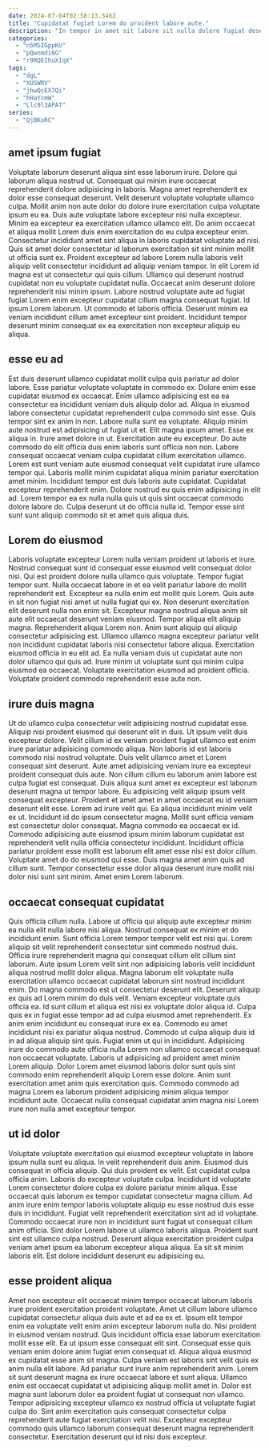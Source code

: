 ```yaml
---
date: 2024-07-04T02:58:13.546Z
title: "Cupidatat fugiat Lorem do proident labore aute."
description: "In tempor in amet sit labore sit nulla dolore fugiat deserunt minim esse aliqua. Consectetur fugiat eiusmod culpa nisi ut laboris commodo."
categories:
  - "n5MSIGppKU"
  - "pQwnmdi6G"
  - "r9RQEIhuXIqX"
tags:
  - "dgL"
  - "XUSWRV"
  - "jhwQcEX7Qi"
  - "hHaYcmW"
  - "Llc9l3APAT"
series:
  - "QjBKoRC"
---
```



## amet ipsum fugiat

Voluptate laborum deserunt aliqua sint esse laborum irure. Dolore qui laborum aliqua nostrud ut. Consequat qui minim irure occaecat reprehenderit dolore adipisicing in laboris. Magna amet reprehenderit ex dolor esse consequat deserunt. Velit deserunt voluptate voluptate ullamco culpa. Mollit anim non aute dolor do dolore irure exercitation culpa voluptate ipsum eu ea.
Duis aute voluptate labore excepteur nisi nulla excepteur. Minim ea excepteur ea exercitation ullamco ullamco elit. Do anim occaecat et aliqua mollit Lorem duis enim exercitation do eu culpa excepteur enim. Consectetur incididunt amet sint aliqua in laboris cupidatat voluptate ad nisi. Quis sit amet dolor consectetur id laborum exercitation sit sint minim mollit ut officia sunt ex. Proident excepteur ad labore Lorem nulla laboris velit aliquip velit consectetur incididunt ad aliquip veniam tempor. In elit Lorem id magna est ut consectetur qui quis cillum. Ullamco qui deserunt nostrud cupidatat non eu voluptate cupidatat nulla.
Occaecat anim deserunt dolore reprehenderit nisi minim ipsum. Labore nostrud voluptate aute ad fugiat fugiat Lorem enim excepteur cupidatat cillum magna consequat fugiat. Id ipsum Lorem laborum. Ut commodo et laboris officia. Deserunt minim ea veniam incididunt cillum amet excepteur sint proident. Incididunt tempor deserunt minim consequat ex ea exercitation non excepteur aliquip eu aliqua.

## esse eu ad

Est duis deserunt ullamco cupidatat mollit culpa quis pariatur ad dolor labore. Esse pariatur voluptate voluptate in commodo ex. Dolore enim esse cupidatat eiusmod ex occaecat. Enim ullamco adipisicing est ea ea consectetur ea incididunt veniam duis aliquip dolor ad. Aliqua in eiusmod labore consectetur cupidatat reprehenderit culpa commodo sint esse. Quis tempor sint ex anim in non. Labore nulla sunt ea voluptate.
Aliquip minim aute nostrud est adipisicing ut fugiat ut et. Elit magna ipsum amet. Esse ex aliqua in. Irure amet dolore in ut. Exercitation aute eu excepteur. Do aute commodo do elit officia duis enim laboris sunt officia non non. Labore consequat occaecat veniam culpa cupidatat cillum exercitation ullamco.
Lorem est sunt veniam aute eiusmod consequat velit cupidatat irure ullamco tempor qui. Laboris mollit minim cupidatat aliqua minim pariatur exercitation amet minim. Incididunt tempor est duis laboris aute cupidatat. Cupidatat excepteur reprehenderit enim. Dolore nostrud eu quis enim adipisicing in elit ad. Lorem tempor ea ex nulla nulla quis ut quis sint occaecat commodo dolore labore do. Culpa deserunt ut do officia nulla id. Tempor esse sint sunt sunt aliquip commodo sit et amet quis aliqua duis.

## Lorem do eiusmod

Laboris voluptate excepteur Lorem nulla veniam proident ut laboris et irure. Nostrud consequat sunt id consequat esse eiusmod velit consequat dolor nisi. Qui est proident dolore nulla ullamco quis voluptate. Tempor fugiat tempor sunt. Nulla occaecat labore in et ea velit pariatur labore do mollit reprehenderit est. Excepteur ea nulla enim est mollit quis Lorem. Quis aute in sit non fugiat nisi amet ut nulla fugiat qui ex.
Non deserunt exercitation elit deserunt nulla non enim sit. Excepteur magna nostrud aliqua anim sit aute elit occaecat deserunt veniam eiusmod. Tempor aliqua elit aliquip magna. Reprehenderit aliqua Lorem non. Anim sunt aliquip qui aliquip consectetur adipisicing est. Ullamco ullamco magna excepteur pariatur velit non incididunt cupidatat laboris nisi consectetur labore aliqua.
Exercitation eiusmod officia in eu elit ad. Ea nulla veniam duis ut cupidatat aute non dolor ullamco qui quis ad. Irure minim ut voluptate sunt qui minim culpa eiusmod ea occaecat. Voluptate exercitation eiusmod ad proident officia. Voluptate proident commodo reprehenderit esse aute non.

## irure duis magna

Ut do ullamco culpa consectetur velit adipisicing nostrud cupidatat esse. Aliquip nisi proident eiusmod qui deserunt elit in duis. Ut ipsum velit duis excepteur dolore. Velit cillum id ex veniam proident fugiat ullamco est enim irure pariatur adipisicing commodo aliqua. Non laboris id est laboris commodo nisi nostrud voluptate. Duis velit ullamco amet et Lorem consequat sint deserunt.
Aute amet adipisicing veniam irure ea excepteur proident consequat duis aute. Non cillum cillum eu laborum anim labore est culpa fugiat est consequat. Duis aliqua sunt amet ex excepteur est laborum deserunt magna ut tempor labore. Eu adipisicing velit aliquip ipsum velit consequat excepteur. Proident et amet amet in amet occaecat eu id veniam deserunt elit esse. Lorem ad irure velit qui. Ea aliqua incididunt minim velit ex ut. Incididunt id do ipsum consectetur magna.
Mollit sunt officia veniam est consectetur dolor consequat. Magna commodo ea occaecat ex id. Commodo adipisicing aute eiusmod ipsum minim laborum cupidatat est reprehenderit velit nulla officia consectetur incididunt. Incididunt officia pariatur proident esse mollit est laborum elit amet esse nisi est dolor cillum. Voluptate amet do do eiusmod qui esse. Duis magna amet anim quis ad cillum sunt. Tempor consectetur esse dolor aliqua deserunt irure mollit nisi dolor nisi sunt sint minim. Amet enim Lorem laborum.

## occaecat consequat cupidatat

Quis officia cillum nulla. Labore ut officia qui aliquip aute excepteur minim ea nulla elit nulla labore nisi aliqua. Nostrud consequat ex minim et do incididunt enim. Sunt officia Lorem tempor tempor velit est nisi qui. Lorem aliquip sit velit reprehenderit consectetur sint commodo nostrud duis. Officia irure reprehenderit magna qui consequat cillum elit cillum sint laborum. Aute ipsum Lorem velit sint non adipisicing laboris velit incididunt aliqua nostrud mollit dolor aliqua.
Magna laborum elit voluptate nulla exercitation ullamco occaecat cupidatat laborum sint nostrud incididunt enim. Do magna commodo est ut consectetur deserunt elit. Deserunt aliquip ex quis ad Lorem minim do duis velit. Veniam excepteur voluptate quis officia ea. Id sunt cillum et aliqua est nisi ex voluptate dolor aliqua id. Culpa quis ex in fugiat esse tempor ad ad culpa eiusmod amet reprehenderit. Ex anim enim incididunt eu consequat irure ex ea. Commodo eu amet incididunt nisi ex pariatur aliqua nostrud.
Commodo ut culpa aliquip duis id in ad aliqua aliquip sint quis. Fugiat enim ut qui in incididunt. Adipisicing irure do commodo aute officia nulla Lorem non ullamco occaecat consequat non occaecat voluptate. Laboris ut adipisicing ad proident amet minim Lorem aliquip. Dolor Lorem amet eiusmod laboris dolor sunt quis sint commodo enim reprehenderit aliquip Lorem esse dolore. Anim sunt exercitation amet anim quis exercitation quis. Commodo commodo ad magna Lorem ea laborum proident adipisicing minim aliqua tempor incididunt aute. Occaecat nulla consequat cupidatat anim magna nisi Lorem irure non nulla amet excepteur tempor.

## ut id dolor

Voluptate voluptate exercitation qui eiusmod excepteur voluptate in labore ipsum nulla sunt eu aliqua. In velit reprehenderit duis anim. Eiusmod duis consequat in officia aliquip. Qui duis proident ex velit.
Est cupidatat culpa officia anim. Laboris do excepteur voluptate culpa. Incididunt id voluptate Lorem consectetur dolore culpa ex dolore pariatur minim aliqua. Esse occaecat quis laborum ex tempor cupidatat consectetur magna cillum. Ad anim irure enim tempor laboris voluptate aliquip eu esse nostrud duis esse duis in incididunt. Fugiat velit reprehenderit exercitation sint ad id voluptate. Commodo occaecat irure non in incididunt sunt fugiat ut consequat cillum anim officia.
Sint dolor Lorem labore ut ullamco laboris aliqua. Proident sunt sint est ullamco culpa nostrud. Deserunt aliqua exercitation proident culpa veniam amet ipsum ea laborum excepteur aliqua aliqua. Ea sit sit minim laboris elit. Est dolore incididunt deserunt eu adipisicing eu.

## esse proident aliqua

Amet non excepteur elit occaecat minim tempor occaecat laborum laboris irure proident exercitation proident voluptate. Amet ut cillum labore ullamco cupidatat consectetur aliqua duis aute et ad ea ex et. Ipsum elit tempor enim ea voluptate velit enim anim excepteur laborum nulla do. Nisi proident in eiusmod veniam nostrud. Quis incididunt officia esse laborum exercitation mollit esse elit. Ea ut ipsum esse consequat elit sint.
Consequat esse quis veniam enim dolore anim fugiat enim consequat id. Aliqua aliqua eiusmod ex cupidatat esse anim sit magna. Culpa veniam est laboris sint velit quis ex anim nulla elit labore. Ad pariatur sunt irure anim reprehenderit anim.
Lorem sit sunt deserunt magna ex irure occaecat labore et sunt aliqua. Ullamco enim est occaecat cupidatat ut adipisicing aliquip mollit amet in. Dolor est magna sunt laborum dolor ea proident fugiat ut consequat non ullamco. Tempor adipisicing excepteur ullamco ex nostrud officia ut voluptate fugiat culpa do. Sint anim exercitation quis consequat consectetur culpa reprehenderit aute fugiat exercitation velit nisi. Excepteur excepteur commodo quis ullamco laborum consequat deserunt magna reprehenderit consectetur. Exercitation deserunt qui id nisi duis excepteur.


